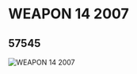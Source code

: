 # WEAPON 14 2007
## 57545
![WEAPON 14 2007](https://lc-www-live-s.legocdn.com/media/bricks/5/2/4504972.jpg)